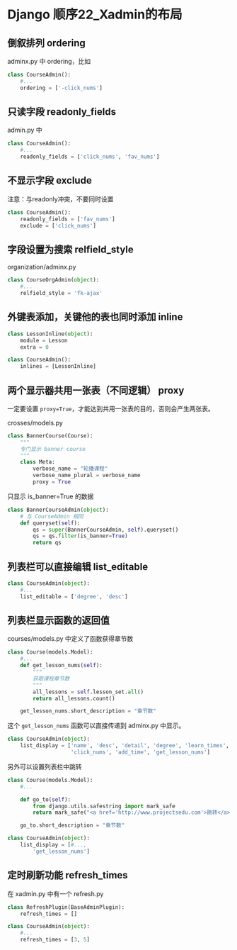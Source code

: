 # Django 顺序22_Xadmin的布局



## 倒叙排列 ordering

adminx.py 中 ordering，比如

```python
class CourseAdmin():
    #...
    ordering = ['-click_nums']
```



## 只读字段 readonly_fields  

admin.py 中

```python
class CourseAdmin():
    #...
    readonly_fields = ['click_nums', 'fav_nums']
```



## 不显示字段 exclude

注意：与readonly冲突，不要同时设置

```python
class CourseAdmin():
    readonly_fields = ['fav_nums']
    exclude = ['click_nums']
```



## 字段设置为搜索 relfield_style

organization/adminx.py

```python
class CourseOrgAdmin(object):
    #...
    relfield_style = 'fk-ajax'
```



## 外键表添加，关键他的表也同时添加 inline

```python
class LessonInline(object):
    module = Lesson
    extra = 0

class CourseAdmin():
    inlines = [LessonInline]
```



## 两个显示器共用一张表（不同逻辑） proxy

一定要设置 `proxy=True`，才能达到共用一张表的目的，否则会产生两张表。

crosses/models.py

```python
class BannerCourse(Course):
    """
    专门显示 banner course
    """
    class Meta:
        verbose_name = "轮播课程"
        verbose_name_plural = verbose_name
        proxy = True
```



只显示 is_banner=True 的数据

```python
class BannerCourseAdmin(object):
    # 与 CourseAdmin 相同
    def queryset(self):
        qs = super(BannerCourseAdmin, self).queryset()
        qs = qs.filter(is_banner=True)
        return qs
```



## 列表栏可以直接编辑 list_editable

```python
class CourseAdmin(object):
    #...
    list_editable = ['degree', 'desc']
```



## 列表栏显示函数的返回值 

courses/models.py 中定义了函数获得章节数

```python
class Course(models.Model):
    #...
    def get_lesson_nums(self):
        """
        获取课程章节数
        """
        all_lessons = self.lesson_set.all()
        return all_lessons.count()

    get_lesson_nums.short_description = "章节数"
```



这个 `get_lesson_nums` 函数可以直接传递到 adminx.py 中显示。

```python
class CourseAdmin(object):
    list_display = ['name', 'desc', 'detail', 'degree', 'learn_times', 'students', 'fav_nums',
                    'click_nums', 'add_time', 'get_lesson_nums']
```



另外可以设置列表栏中跳转

```python
class Course(models.Model):
    #...

    def go_to(self):
        from django.utils.safestring import mark_safe
        return mark_safe("<a href='http://www.projectsedu.com'>跳转</a>")

    go_to.short_description = "章节数"
```

```python
class CourseAdmin(object):
    list_display = [#..., 
        'get_lesson_nums']
```





## 定时刷新功能 refresh_times

在 xadmin.py 中有一个 refresh.py

```python
class RefreshPlugin(BaseAdminPlugin):
    refresh_times = []
```



```python
class CourseAdmin(object):
    #...
    refresh_times = [3, 5]
```























